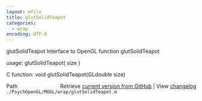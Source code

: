 ```yaml
---
layout: mfile
title: glutSolidTeapot
categories:
  - wrap
encoding: UTF-8
---
```


glutSolidTeapot  Interface to OpenGL function glutSolidTeapot  

usage:  glutSolidTeapot( size )  

C function:  void glutSolidTeapot(GLdouble size)  


<div class="code_header" style="text-align:right;">
  <span style="float:left;">Path&nbsp;&nbsp;</span> <span class="counter">Retrieve <a href=
  "https://raw.github.com/Psychtoolbox-3/Psychtoolbox-3/beta/./PsychOpenGL/MOGL/wrap/glutSolidTeapot.m">current version from GitHub</a> | View <a href=
  "https://github.com/Psychtoolbox-3/Psychtoolbox-3/commits/beta/./PsychOpenGL/MOGL/wrap/glutSolidTeapot.m">changelog</a></span>
</div>
<div class="code">
  <code>./PsychOpenGL/MOGL/wrap/glutSolidTeapot.m</code>
</div>
